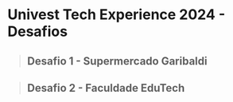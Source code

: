 # Univest Tech Experience 2024 - Desafios

> ## Desafio 1 - Supermercado Garibaldi

> ## Desafio 2 - Faculdade EduTech


